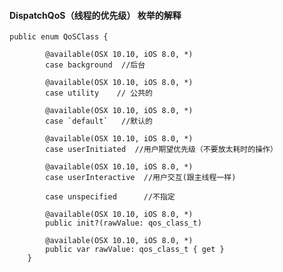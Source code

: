 #### DispatchQoS（线程的优先级）  枚举的解释

    public enum QoSClass {

            @available(OSX 10.10, iOS 8.0, *)
            case background  //后台

            @available(OSX 10.10, iOS 8.0, *)
            case utility    // 公共的

            @available(OSX 10.10, iOS 8.0, *)
            case `default`   //默认的

            @available(OSX 10.10, iOS 8.0, *)
            case userInitiated  //用户期望优先级（不要放太耗时的操作）

            @available(OSX 10.10, iOS 8.0, *)
            case userInteractive  //用户交互(跟主线程一样)  

            case unspecified      //不指定 

            @available(OSX 10.10, iOS 8.0, *)
            public init?(rawValue: qos_class_t)

            @available(OSX 10.10, iOS 8.0, *)
            public var rawValue: qos_class_t { get }
        }



